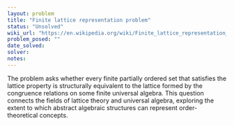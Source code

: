 ```yaml
---
layout: problem
title: "Finite lattice representation problem"
status: "Unsolved"
wiki_url: "https://en.wikipedia.org/wiki/Finite_lattice_representation_problem"
problem_posed: ""
date_solved:
solver:
notes:
---
```

The problem asks whether every finite partially ordered set that satisfies the lattice property is structurally equivalent to the lattice formed by the congruence relations on some finite universal algebra. This question connects the fields of lattice theory and universal algebra, exploring the extent to which abstract algebraic structures can represent order-theoretical concepts.